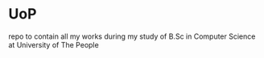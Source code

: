 # UoP
repo to contain all my works during my study of B.Sc in Computer Science at University of The People
